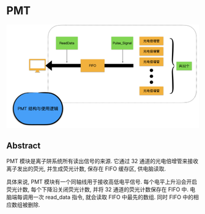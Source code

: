 # PMT

![image.png](assets/image.png)

## Abstract

PMT 模块是离子阱系统所有读出信号的来源. 它通过 32 通道的光电倍增管来接收离子发出的荧光, 并生成荧光计数, 保存在 FIFO 缓存区, 供电脑读取.

具体来说, PMT 模块有一个同轴线用于接收高低电平信号. 每个电平上升沿会开启荧光计数, 每个下降沿关闭荧光计数, 并将 32 通道的荧光计数保存在 FIFO 中. 电脑端每调用一次 read_data 指令, 就会读取 FIFO 中最先的数组. 同时 FIFO 中的相应数组被删除.
